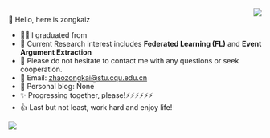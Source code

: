 <img align="right" src="https://github-readme-stats.vercel.app/api?username=zongkaiz&show_icons=true&count_private=true&theme=transparent" />

👋 Hello, here is zongkaiz

- 🙋‍♂ I graduated from 
- 🌱 Current Research interest includes **Federated Learning (FL)** and **Event Argument Extraction**
- 👀 Please do not hesitate to contact me with any questions or seek cooperation.
- 📧 Email: zhaozongkai@stu.cqu.edu.cn
- 📌 Personal blog: None
- ✨ Progressing together, please!⚡⚡⚡⚡⚡⚡
- 👍 Last but not least, work hard and enjoy life!


<img src="https://github-profile-summary-cards.vercel.app/api/cards/profile-details?username=zongkaiz&theme=transparent"/>


<!--
**zongkaiz/zongkaiz** is a ✨ _special_ ✨ repository because its `README.md` (this file) appears on your GitHub profile.

Here are some ideas to get you started:
- 👋 Hi, I’m @zongkaiz，
- 👀 I’m interested in ML, alogrithm
- 🌱 I’m currently learning ML and
- 📫 How to reach me: ...
- 😄 Pronouns: ...
- ⚡ Fun fact: ...
-->
